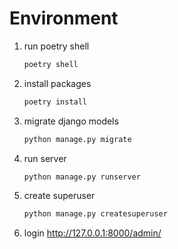 # Environment
1. run poetry shell
    ```sh
    poetry shell
    ```

2. install packages
    ```sh
    poetry install
    ```

3. migrate django models
    ```sh
    python manage.py migrate
    ```

4. run server
    ```sh
    python manage.py runserver
    ```

5. create superuser
    ```sh
    python manage.py createsuperuser
    ```

6. login
    http://127.0.0.1:8000/admin/